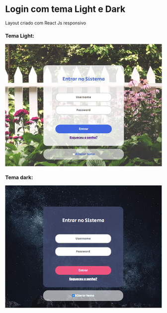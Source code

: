 # Login com tema Light e Dark
Layout criado com React Js
responsivo

### Tema Light:
![Imagem aviso](https://github.com/LuizEduardodeLima/Layout-login-com-temas/blob/master/public/tema1.png)

### Tema dark:
![Imagem aviso](https://github.com/LuizEduardodeLima/Layout-login-com-temas/blob/master/public/tema2.png)
